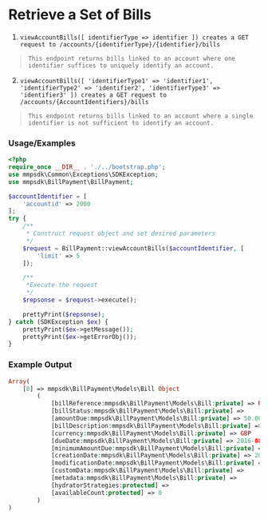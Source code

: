 # Retrieve a Set of Bills

1. `viewAccountBills([ identifierType => identifier ]) creates a GET request to /accounts/{identifierType}/{identifier}/bills`

> `This endpoint returns bills linked to an account where one identifier suffices to uniquely identify an account.`

2. `viewAccountBills([ 'identifierType1' => 'identifier1', 'identifierType2' => 'identifier2', 'identifierType3' => 'identifier3' ]) creates a GET request to /accounts/{AccountIdentifiers}/bills`

> `This endpoint returns bills linked to an account where a single identifier is not sufficient to identify an account.`

### Usage/Examples

```php
<?php
require_once __DIR__ . './../bootstrap.php';
use mmpsdk\Common\Exceptions\SDKException;
use mmpsdk\BillPayment\BillPayment;

$accountIdentifier = [
    'accountid' => 2000
];
try {
    /**
     * Construct request object and set desired parameters
     */
    $request = BillPayment::viewAccountBills($accountIdentifier, [
        'limit' => 5
    ]);

    /**
     *Execute the request
     */
    $repsonse = $request->execute();

    prettyPrint($repsonse);
} catch (SDKException $ex) {
    prettyPrint($ex->getMessage());
    prettyPrint($ex->getErrorObj());
}
```

### Example Output

```php
Array(
    [0] => mmpsdk\BillPayment\Models\Bill Object
        (
            [billReference:mmpsdk\BillPayment\Models\Bill:private] => REF-000001
            [billStatus:mmpsdk\BillPayment\Models\Bill:private] =>
            [amountDue:mmpsdk\BillPayment\Models\Bill:private] => 50.00
            [billDescription:mmpsdk\BillPayment\Models\Bill:private] =>
            [currency:mmpsdk\BillPayment\Models\Bill:private] => GBP
            [dueDate:mmpsdk\BillPayment\Models\Bill:private] => 2016-08-02
            [minimumAmountDue:mmpsdk\BillPayment\Models\Bill:private] => 0.00
            [creationDate:mmpsdk\BillPayment\Models\Bill:private] => 2021-01-17T00:00:00
            [modificationDate:mmpsdk\BillPayment\Models\Bill:private] => 2021-02-17T00:00:00
            [customData:mmpsdk\BillPayment\Models\Bill:private] =>
            [metadata:mmpsdk\BillPayment\Models\Bill:private] =>
            [hydratorStrategies:protected] =>
            [availableCount:protected] => 0
        )
)

```
